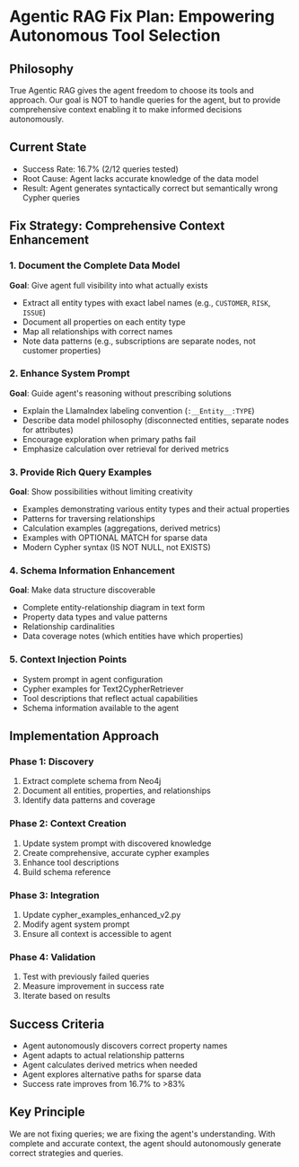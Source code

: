 # Agentic RAG Fix Plan: Empowering Autonomous Tool Selection

## Philosophy
True Agentic RAG gives the agent freedom to choose its tools and approach. Our goal is NOT to handle queries for the agent, but to provide comprehensive context enabling it to make informed decisions autonomously.

## Current State
- Success Rate: 16.7% (2/12 queries tested)
- Root Cause: Agent lacks accurate knowledge of the data model
- Result: Agent generates syntactically correct but semantically wrong Cypher queries

## Fix Strategy: Comprehensive Context Enhancement

### 1. Document the Complete Data Model
**Goal**: Give agent full visibility into what actually exists
- Extract all entity types with exact label names (e.g., `CUSTOMER`, `RISK`, `ISSUE`)
- Document all properties on each entity type
- Map all relationships with correct names
- Note data patterns (e.g., subscriptions are separate nodes, not customer properties)

### 2. Enhance System Prompt
**Goal**: Guide agent's reasoning without prescribing solutions
- Explain the LlamaIndex labeling convention (`:__Entity__:TYPE`)
- Describe data model philosophy (disconnected entities, separate nodes for attributes)
- Encourage exploration when primary paths fail
- Emphasize calculation over retrieval for derived metrics

### 3. Provide Rich Query Examples
**Goal**: Show possibilities without limiting creativity
- Examples demonstrating various entity types and their actual properties
- Patterns for traversing relationships
- Calculation examples (aggregations, derived metrics)
- Examples with OPTIONAL MATCH for sparse data
- Modern Cypher syntax (IS NOT NULL, not EXISTS)

### 4. Schema Information Enhancement
**Goal**: Make data structure discoverable
- Complete entity-relationship diagram in text form
- Property data types and value patterns
- Relationship cardinalities
- Data coverage notes (which entities have which properties)

### 5. Context Injection Points
- System prompt in agent configuration
- Cypher examples for Text2CypherRetriever
- Tool descriptions that reflect actual capabilities
- Schema information available to the agent

## Implementation Approach

### Phase 1: Discovery
1. Extract complete schema from Neo4j
2. Document all entities, properties, and relationships
3. Identify data patterns and coverage

### Phase 2: Context Creation
1. Update system prompt with discovered knowledge
2. Create comprehensive, accurate cypher examples
3. Enhance tool descriptions
4. Build schema reference

### Phase 3: Integration
1. Update cypher_examples_enhanced_v2.py
2. Modify agent system prompt
3. Ensure all context is accessible to agent

### Phase 4: Validation
1. Test with previously failed queries
2. Measure improvement in success rate
3. Iterate based on results

## Success Criteria
- Agent autonomously discovers correct property names
- Agent adapts to actual relationship patterns
- Agent calculates derived metrics when needed
- Agent explores alternative paths for sparse data
- Success rate improves from 16.7% to >83%

## Key Principle
We are not fixing queries; we are fixing the agent's understanding. With complete and accurate context, the agent should autonomously generate correct strategies and queries.